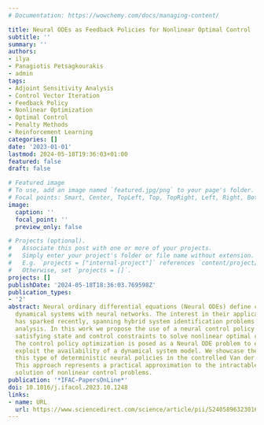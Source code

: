 ```yaml
---
# Documentation: https://wowchemy.com/docs/managing-content/

title: Neural ODEs as Feedback Policies for Nonlinear Optimal Control
subtitle: ''
summary: ''
authors:
- ilya
- Panagiotis Petsagkourakis
- admin
tags:
- Adjoint Sensitivity Analysis
- Control Vector Iteration
- Feedback Policy
- Nonlinear Optimization
- Optimal Control
- Penalty Methods
- Reinforcement Learning
categories: []
date: '2023-01-01'
lastmod: 2024-05-18T19:36:03+01:00
featured: false
draft: false

# Featured image
# To use, add an image named `featured.jpg/png` to your page's folder.
# Focal points: Smart, Center, TopLeft, Top, TopRight, Left, Right, BottomLeft, Bottom, BottomRight.
image:
  caption: ''
  focal_point: ''
  preview_only: false

# Projects (optional).
#   Associate this post with one or more of your projects.
#   Simply enter your project's folder or file name without extension.
#   E.g. `projects = ["internal-project"]` references `content/project/deep-learning/index.md`.
#   Otherwise, set `projects = []`.
projects: []
publishDate: '2024-05-18T18:36:03.769598Z'
publication_types:
- '2'
abstract: Neural ordinary differential equations (Neural ODEs) define continuous time
  dynamical systems with neural networks. The interest in their application for modelling
  has sparked recently, spanning hybrid system identification problems and time series
  analysis. In this work we propose the use of a neural control policy capable of
  satisfying state and control constraints to solve nonlinear optimal control problems.
  The control policy optimization is posed as a Neural ODE problem to efficiently
  exploit the availability of a dynamical system model. We showcase the efficacy of
  this type of deterministic neural policies in the controlled Van der Pol system.
  This approach represents a practical approximation to the intractable closed-loop
  solution of nonlinear control problems.
publication: '*IFAC-PapersOnLine*'
doi: 10.1016/j.ifacol.2023.10.1248
links:
- name: URL
  url: https://www.sciencedirect.com/science/article/pii/S240589632301652X
---
```

